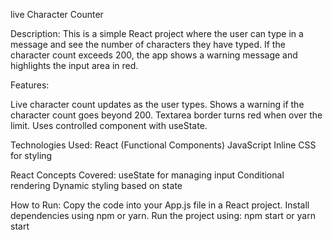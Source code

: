 live Character Counter

Description:
This is a simple React project where the user can type in a message and see the number of characters they have typed. If the character count exceeds 200, the app shows a warning message and highlights the input area in red.

Features:

Live character count updates as the user types.
Shows a warning if the character count goes beyond 200.
Textarea border turns red when over the limit.
Uses controlled component with useState.

Technologies Used:
React (Functional Components)
JavaScript
Inline CSS for styling

React Concepts Covered:
useState for managing input
Conditional rendering
Dynamic styling based on state

How to Run:
Copy the code into your App.js file in a React project.
Install dependencies using npm or yarn.
Run the project using:
npm start
or
yarn start